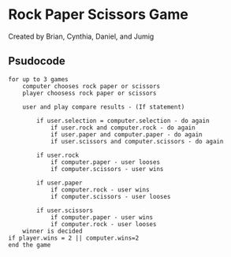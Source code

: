 # Rock Paper Scissors Game
Created by Brian, Cynthia, Daniel, and Jumig

## Psudocode
    for up to 3 games
        computer chooses rock paper or scissors
        player choosess rock paper or scissors

        user and play compare results - (If statement)

            if user.selection = computer.selection - do again
                if user.rock and computer.rock - do again
                if user.paper and computer.paper - do again
                if user.scissors and computer.scissors - do again

            if user.rock
                if computer.paper - user looses
                if computer.scissors - user wins

            if user.paper
                if computer.rock - user wins
                if computer.scissors - user looses

            if user.scissors
                if computer.paper - user wins
                if computer.rock - user looses
        winner is decided
    if player.wins = 2 || computer.wins=2
    end the game
